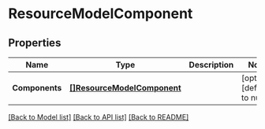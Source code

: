 # ResourceModelComponent

## Properties
Name | Type | Description | Notes
------------ | ------------- | ------------- | -------------
**Components** | [**[]ResourceModelComponent**](ResourceModelComponent.md) |  | [optional] [default to null]

[[Back to Model list]](../README.md#documentation-for-models) [[Back to API list]](../README.md#documentation-for-api-endpoints) [[Back to README]](../README.md)



